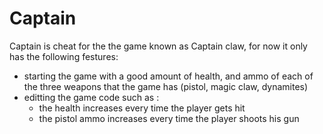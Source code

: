 # Captain

Captain is cheat for the the game known as Captain claw, for now it only has the following festures:

- starting the game with a good amount of health, and ammo of each of the three weapons that the game has (pistol, magic claw, dynamites)
- editting the game code such as :
	- the health increases every time the player gets hit
	- the pistol ammo increases every time the player shoots his gun
